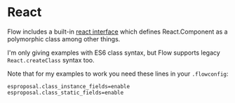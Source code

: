 # React

Flow includes a built-in [react interface](https://github.com/facebook/flow/blob/master/lib/react.js) which defines React.Component as a polymorphic class among other things.

I'm only giving examples with ES6 class syntax, but Flow supports legacy `React.createClass` syntax too.

Note that for my examples to work you need these lines in your `.flowconfig`:

    esproposal.class_instance_fields=enable
    esproposal.class_static_fields=enable
